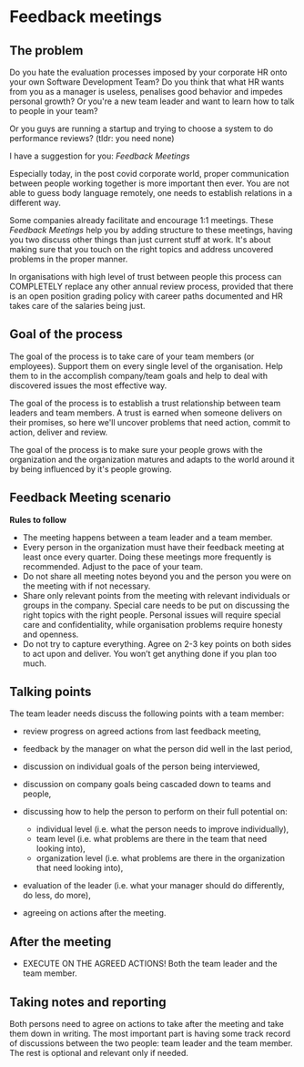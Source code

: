 # Feedback meetings

## The problem

Do you hate the evaluation processes imposed by your corporate HR onto your own Software Development Team? Do you think that what HR wants from you as a manager is useless, penalises good behavior and impedes personal growth? Or you're a new team leader and want to learn how to talk to people in your team?

Or you guys are running a startup and trying to choose a system to do performance reviews? (tldr: you need none)

I have a suggestion for you: _Feedback Meetings_

Especially today, in the post covid corporate world, proper communication between people working together is more important then ever. You are not able to guess body language remotely, one needs to establish relations in a different way.

Some companies already facilitate and encourage 1:1 meetings. These _Feedback Meetings_ help you by adding structure to these meetings, having you two discuss other things than just current stuff at work. It's about making sure that you touch on the right topics and address uncovered problems in the proper manner.

In organisations with high level of trust between people this process can COMPLETELY replace any other annual review process, provided that there is an open position grading policy with career paths documented and HR takes care of the salaries being just.

## Goal of the process

The goal of the process is to take care of your team members (or employees). Support them on every single level of the organisation. Help them to in the accomplish company/team goals and help to deal with discovered issues the most effective way.

The goal of the process is to establish a trust relationship between team leaders and team members. A trust is earned when someone delivers on their promises, so here we'll uncover problems that need action, commit to action, deliver and review.

The goal of the process is to make sure your people grows with the organization and the organization matures and adapts to the world around it by being influenced by it's people growing.


## Feedback Meeting scenario

**Rules to follow**

* The meeting happens between a team leader and a team member.
* Every person in the organization must have their feedback meeting at least once every quarter. Doing these meetings more frequently is recommended. Adjust to the pace of your team.
* Do not share all meeting notes beyond you and the person you were on the meeting with if not necessary.
* Share only relevant points from the meeting with relevant individuals or groups in the company. Special care needs to be put on discussing the right topics with the right people. Personal issues will require special care and confidentiality, while organisation problems require honesty and openness.
* Do not try to capture everything. Agree on 2-3 key points on both sides to act upon and deliver. You won’t get anything done if you plan too much.

## Talking points

The team leader needs discuss the following points with a team member:

* review progress on agreed actions from last feedback meeting,
* feedback by the manager on what the person did well in the last period,
* discussion on individual goals of the person being interviewed,
* discussion on company goals being cascaded down to teams and people,
* discussing how to help the person to perform on their full potential on:

  * individual level (i.e. what the person needs to improve individually),
  * team level (i.e. what problems are there in the team that need looking into),
  * organization level (i.e. what problems are there in the organization that need looking into),

* evaluation of the leader (i.e. what your manager should do differently, do less, do more),
* agreeing on actions after the meeting.

## After the meeting

* EXECUTE ON THE AGREED ACTIONS! Both the team leader and the team member.

## Taking notes and reporting

Both persons need to agree on actions to take after the meeting and take them down in writing. The most important part is having some track record of discussions between the two people: team leader and the team member. The rest is optional and relevant only if needed.